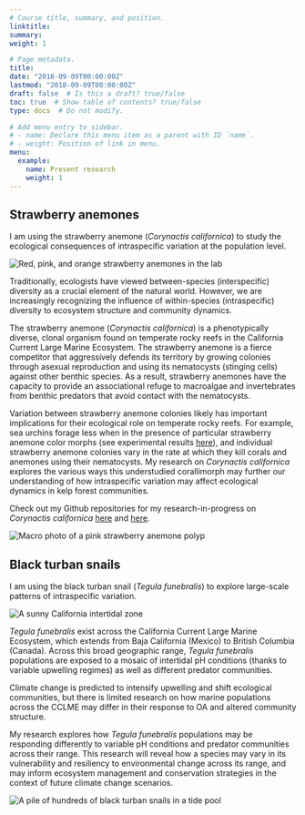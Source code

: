 ```yaml
---
# Course title, summary, and position.
linktitle: 
summary: 
weight: 1

# Page metadata.
title: 
date: "2018-09-09T00:00:00Z"
lastmod: "2018-09-09T00:00:00Z"
draft: false  # Is this a draft? true/false
toc: true  # Show table of contents? true/false
type: docs  # Do not modify.

# Add menu entry to sidebar.
# - name: Declare this menu item as a parent with ID `name`.
# - weight: Position of link in menu.
menu: 
  example:
    name: Present research
    weight: 1
---
```


## Strawberry anemones

I am using the strawberry anemone (*Corynactis californica*) to study the ecological consequences of intraspecific variation at the population level. 

![Red, pink, and orange strawberry anemones in the lab](/img/cory-lab.jpg)

Traditionally, ecologists have viewed between-species (interspecific) diversity as a crucial element of the natural world. However, we are increasingly recognizing the influence of within-species (intraspecific) diversity to ecosystem structure and community dynamics.

The strawberry anemone (*Corynactis californica*) is a phenotypically diverse, clonal organism found on temperate rocky reefs in the California Current Large Marine Ecosystem. The strawberry anemone is a fierce competitor that aggressively defends its territory by growing colonies through asexual reproduction and using its nematocysts (stinging cells) against other benthic species. As a result, strawberry anemones have the capacity to provide an associational refuge to macroalgae and invertebrates from benthic predators that avoid contact with the nematocysts. 

Variation between strawberry anemone colonies likely has important implications for their ecological role on temperate rocky reefs. For example, sea urchins forage less when in the presence of particular strawberry anemone color morphs (see experimental results <a href="https://github.com/ameliaritger/Ritger-2019-Corynactis-urchin-deterrence" target="_blank">here</a>), and individual strawberry anemone colonies vary in the rate at which they kill corals and anemones using their nematocysts. My research on *Corynactis californica* explores the various ways this understudied corallimorph may further our understanding of how intraspecific variation may affect ecological dynamics in kelp forest communities.

Check out my Github repositories for my research-in-progress on *Corynactis californica* <a href="https://github.com/ameliaritger/Ritger-2019-Corynactis-measurements" target="_blank">here</a> and <a href="https://github.com/ameliaritger/Ritger-2019-Corynactis-urchin-deterrence" target="_blank">here</a>.

![Macro photo of a pink strawberry anemone polyp](/img/232o.jpg)

## Black turban snails

I am using the black turban snail (*Tegula funebralis*) to explore large-scale patterns of intraspecific variation. 

![A sunny California intertidal zone](/img/lol2.jpg)

*Tegula funebralis* exist across the California Current Large Marine Ecosystem, which extends from Baja California (Mexico) to British Columbia (Canada). Across this broad geographic range, *Tegula funebralis* populations are exposed to a mosaic of intertidal pH conditions (thanks to variable upwelling regimes) as well as different predator communities.

Climate change is predicted to intensify upwelling and shift ecological communities, but there is limited research on how marine populations across the CCLME may differ in their response to OA and altered community structure. 

My research explores how *Tegula funebralis* populations may be responding differently to variable pH conditions and predator communities across their range. This research will reveal how a species may vary in its vulnerability and resiliency to environmental change across its range, and may inform ecosystem management and conservation strategies in the context of future climate change scenarios.

![A pile of hundreds of black turban snails in a tide pool](/img/tegula-many.jpg)
